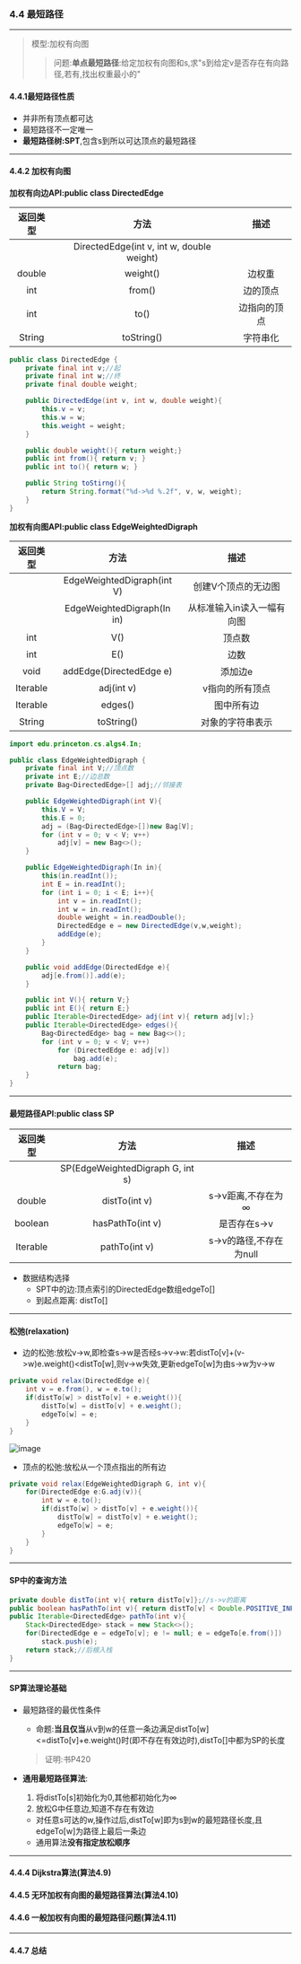 ### 4.4 最短路径
---

> 模型:加权有向图
>> 问题:**单点最短路径**:给定加权有向图和s,求"s到给定v是否存在有向路径,若有,找出权重最小的"

#### 4.4.1最短路径性质
+ 并非所有顶点都可达
+ 最短路径不一定唯一
+ **最短路径树:SPT**,包含s到所以可达顶点的最短路径
---

#### 4.4.2 加权有向图
**加权有向边API:public class DirectedEdge**

|返回类型|方法|描述|
|:-:|:-:|:-:|
||DirectedEdge(int v, int w, double weight)||
|double|weight()|边权重|
|int|from()|边的顶点|
|int|to()|边指向的顶点|
|String|toString()|字符串化|

```Java
public class DirectedEdge {
    private final int v;//起
    private final int w;//终
    private final double weight;

    public DirectedEdge(int v, int w, double weight){
        this.v = v;
        this.w = w;
        this.weight = weight;
    }

    public double weight(){ return weight;}
    public int from(){ return v; }
    public int to(){ return w; }

    public String toStirng(){
        return String.format("%d->%d %.2f", v, w, weight);
    }
}
```

**加权有向图API:public class EdgeWeightedDigraph**

|返回类型|方法|描述|    
|:----------:|:----------:|:---------:|
||EdgeWeightedDigraph(int V)|创建V个顶点的无边图|
||EdgeWeightedDigraph(In in)|从标准输入in读入一幅有向图|
|int|V()|顶点数|
|int|E()|边数|
|void|addEdge(DirectedEdge e)|添加边e|
|Iterable<Integer>|adj(int v)|v指向的所有顶点|
|Iterable<Integer>|edges()|图中所有边|
|String|toString()|对象的字符串表示|

```Java
import edu.princeton.cs.algs4.In;

public class EdgeWeightedDigraph {
    private final int V;//顶点数
    private int E;//边总数
    private Bag<DirectedEdge>[] adj;//邻接表

    public EdgeWeightedDigraph(int V){
        this.V = V;
        this.E = 0;
        adj = (Bag<DirectedEdge>[])new Bag[V];
        for (int v = 0; v < V; v++)
            adj[v] = new Bag<>();
    }

    public EdgeWeightedDigraph(In in){
        this(in.readInt());
        int E = in.readInt();
        for (int i = 0; i < E; i++){
            int v = in.readInt();
            int w = in.readInt();
            double weight = in.readDouble();
            DirectedEdge e = new DirectedEdge(v,w,weight);
            addEdge(e);
        }
    }

    public void addEdge(DirectedEdge e){
        adj[e.from()].add(e);
    }

    public int V(){ return V;}
    public int E(){ return E;}
    public Iterable<DirectedEdge> adj(int v){ return adj[v];}
    public Iterable<DirectedEdge> edges(){
        Bag<DirectedEdge> bag = new Bag<>();
        for (int v = 0; v < V; v++)
            for (DirectedEdge e: adj[v])
                bag.add(e);
            return bag;
    }
}
```
---

#### 最短路径API:public class SP
|返回类型|方法|描述|
|:-:|:-:|:-:|
||SP(EdgeWeightedDigraph G, int s)||
|double|distTo(int v)|s->v距离,不存在为∞|
|boolean|hasPathTo(int v)|是否存在s->v|
|Iterable<DirectedEdge>|pathTo(int v)|s->v的路径,不存在为null|

+ 数据结构选择
    + SPT中的边:顶点索引的DirectedEdge数组edgeTo[]
    + 到起点距离: distTo[]
---

#### 松弛(relaxation)
+ 边的松弛:放松v->w,即检查s->w是否经s->v->w:若distTo[v]+(v->w)e.weight()<distTo[w],则v->w失效,更新edgeTo[w]为由s->w为v->w
```Java
private void relax(DirectedEdge e){
    int v = e.from(), w = e.to();
    if(distTo[w] > distTo[v] + e.weight()){
        distTo[w] = distTo[v] + e.weight();
        edgeTo[w] = e;
    }
}
```
![image](https://github.com/NepJNQ/algs4Note/raw/master/4-Graph/relaxation.jpg)
+ 顶点的松弛:放松从一个顶点指出的所有边
```Java
private void relax(EdgeWeightedDigraph G, int v){
    for(DirectedEdge e:G.adj(v)){
        int w = e.to();
        if(distTo[w] > distTo[v] + e.weight()){
            distTo[w] = distTo[v] + e.weight();
            edgeTo[w] = e;
        }
    }
}
```
---

#### SP中的查询方法
```Java
private double distTo(int v){ return distTo[v]};//s->v的距离
public boolean hasPathTo(int v){ return distTo[v] < Double.POSITIVE_INFINITY;}
public Iterable<DirectedEdge> pathTo(int v){
    Stack<DirectedEdge> stack = new Stack<>();
    for(DirectedEdge e = edgeTo[v]; e != null; e = edgeTo[e.from()])
        stack.push(e);
    return stack;//后根入栈
}
```
---

#### SP算法理论基础
+ 最短路径的最优性条件
    + 命题:**当且仅当**从v到w的任意一条边满足distTo[w]<=distTo[v]+e.weight()时(即不存在有效边时),distTo[]中都为SP的长度
    > 证明:书P420

+ **通用最短路径算法**:
    1. 将distTo[s]初始化为0,其他都初始化为∞
    2. 放松G中任意边,知道不存在有效边
    + 对任意s可达的w,操作过后,distTo[w]即为s到w的最短路径长度,且edgeTo[w]为路径上最后一条边
    +  通用算法**没有指定放松顺序**
---

#### 4.4.4 Dijkstra算法(算法4.9)
#### 4.4.5 无环加权有向图的最短路径算法(算法4.10)
#### 4.4.6 一般加权有向图的最短路径问题(算法4.11)
---

#### 4.4.7 总结

